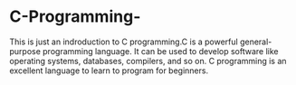 # C-Programming-
This is just an indroduction to C programming.C is a powerful general-purpose programming language. 
It can be used to develop software like operating systems, databases, compilers, and so on. 
C programming is an excellent language to learn to program for beginners.
